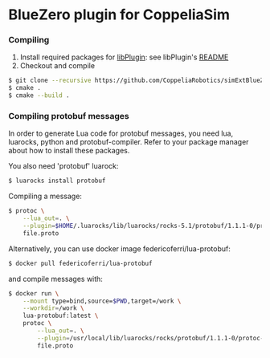 # BlueZero plugin for CoppeliaSim

### Compiling

1. Install required packages for [libPlugin](https://github.com/CoppeliaRobotics/libPlugin): see libPlugin's [README](external/libPlugin/README.md)
2. Checkout and compile
```sh
$ git clone --recursive https://github.com/CoppeliaRobotics/simExtBlueZero.git
$ cmake .
$ cmake --build .
```

### Compiling protobuf messages

In order to generate Lua code for protobuf messages, you need lua, luarocks, python and protobuf-compiler. Refer to your package manager about how to install these packages.

You also need 'protobuf' luarock:

```sh
$ luarocks install protobuf
```

Compiling a message:

```sh
$ protoc \
    --lua_out=. \
    --plugin=$HOME/.luarocks/lib/luarocks/rocks-5.1/protobuf/1.1.1-0/protoc-plugin/protoc-gen-lua \
    file.proto
```

Alternatively, you can use docker image federicoferri/lua-protobuf:

```sh
$ docker pull federicoferri/lua-protobuf
```

and compile messages with:

```sh
$ docker run \
    --mount type=bind,source=$PWD,target=/work \
    --workdir=/work \
    lua-protobuf:latest \
    protoc \
        --lua_out=. \
        --plugin=/usr/local/lib/luarocks/rocks/protobuf/1.1.1-0/protoc-plugin/protoc-gen-lua \
        file.proto
```


